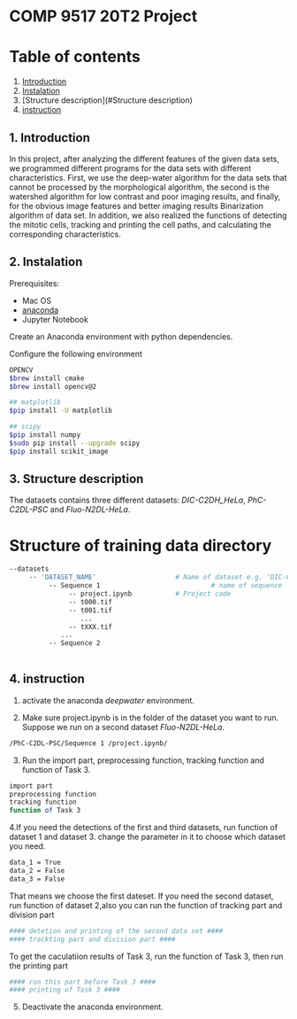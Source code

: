 # COMP 9517 20T2 Project

# Table of contents
1. [Introduction](#introduction)
1. [Instalation](#installation)
1. [Structure description](#Structure description)
1. [instruction](#instruction)

## 1. Introduction
In this project, after analyzing the different features of the given data sets, we programmed different programs for the data sets with different characteristics. First, we use the deep-water algorithm for the data sets that cannot be processed by the morphological algorithm, the second is the watershed algorithm for low contrast and poor imaging results, and finally, for the obvious image features and better imaging results Binarization algorithm of data set. In addition, we also realized the functions of detecting the mitotic cells, tracking and printing the cell paths, and calculating the corresponding characteristics.


## 2. Instalation

Prerequisites:
- Mac OS
- [anaconda](https://www.anaconda.com/)
- Jupyter Notebook 

Create an Anaconda environment with python dependencies.

Configure the following environment
```bash
OPENCV
$brew install cmake
$brew install opencv@2
```

```bash
## matplotlib
$pip install -U matplotlib
```

```bash
## scipy
$pip install numpy
$sudo pip install --upgrade scipy
$pip install scikit_image
```

## 3. Structure description

The datasets contains three different datasets: *DIC-C2DH_HeLa*, *PhC-C2DL-PSC* and *Fluo-N2DL-HeLa*.

# Structure of training data directory

```bash
--datasets
     -- 'DATASET_NAME'                    # Name of dataset e.g. 'DIC-C2DH-HeLa'
          -- Sequence 1                            # name of sequence 
               -- project.ipynb           # Project code
               -- t000.tif
               -- t001.tif
                  ...
               -- tXXX.tif
             ...
          -- Sequence 2
          
```
## 4. instruction

1. activate the anaconda *deepwater* environment.

2. Make sure project.ipynb is in the folder of the dataset you want to run.
Suppose we run on a second dataset *Fluo-N2DL-HeLa*.

```bash
/PhC-C2DL-PSC/Sequence 1 /project.ipynb/
```

3. Run the import part, preprocessing function, tracking function and function of Task 3.

```bash
import part
preprocessing function
tracking function 
function of Task 3
```

4.If you need the detections of the first and third datasets, run function of dataset 1 and dataset 3.
change the parameter in it to choose which dataset you need.
```bash
data_1 = True
data_2 = False
data_3 = False
```
That means we choose the first dateset.
If you need the second dataset, run function of dataset 2,also you can run the function of tracking part and division part
```bash
#### detetion and printing of the second data set ####
#### trackting part and division part ####
```
To get the caculatiion results of Task 3, run the function of Task 3, then run the printing part 
```bash
#### run this part before Task 3 ####
#### printing of Task 3 ####
```

5. Deactivate the anaconda environment.

